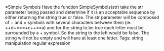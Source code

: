 =Simple Symbols
Have the function SimpleSymbols(str) take the str parameter being passed and determine if it is an acceptable sequence by either returning the string true or false. The str parameter will be composed of + and = symbols with several characters between them (ie. ++d+===+c++==a) and for the string to be true each letter must be surrounded by a + symbol. So the string to the left would be false. The string will not be empty and will have at least one letter.
Tags: string manipulation regular expression
